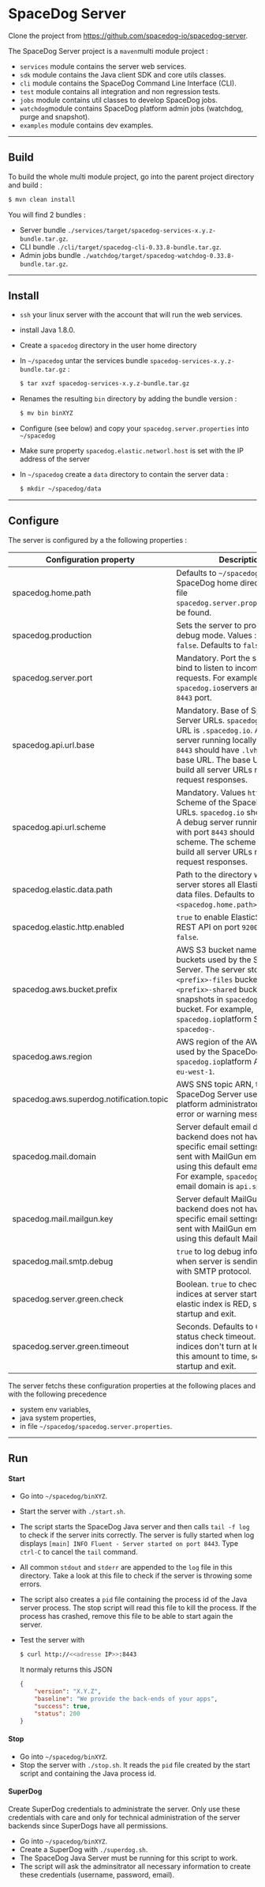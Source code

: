 # SpaceDog Server

Clone the project from https://github.com/spacedog-io/spacedog-server.

The SpaceDog Server project is a `maven`multi module project :

- `services` module contains the server web services.
- `sdk` module contains the Java client SDK and core utils classes.
- `cli` module contains the SpaceDog Command Line Interface (CLI).
- `test` module contains all integration and non regression tests.
- `jobs` module contains util classes to develop SpaceDog jobs.
- `watchdog`module contains SpaceDog platform admin jobs (watchdog, purge and snapshot).
- `examples` module contains dev examples.

---
## Build

To build the whole multi module project, go into the parent project directory and build :

```sh
$ mvn clean install
```

You will find 2 bundles :

- Server bundle `./services/target/spacedog-services-x.y.z-bundle.tar.gz`.
- CLI bundle `./cli/target/spacedog-cli-0.33.8-bundle.tar.gz`.
- Admin jobs bundle  `./watchdog/target/spacedog-watchdog-0.33.8-bundle.tar.gz`.

---
## Install

- `ssh` your linux server with the account that will run the web services.

- install Java 1.8.0.

- Create a `spacedog` directory in the user home directory 

- In `~/spacedog` untar the services bundle `spacedog-services-x.y.z-bundle.tar.gz` :

  ```sh
  $ tar xvzf spacedog-services-x.y.z-bundle.tar.gz
  ```

- Renames the resulting `bin` directory by adding the bundle version :

  ```sh
  $ mv bin binXYZ
  ```

- Configure (see below) and copy your `spacedog.server.properties` into `~/spacedog`

- Make sure property `spacedog.elastic.networl.host` is set with the IP address of the server

- In `~/spacedog` create a `data` directory to contain the server data :

  ```sh
  $ mkdir ~/spacedog/data
  ```

---
## Configure

The server is configured by a the following properties :

| Configuration property                   | Description                              |
| ---------------------------------------- | ---------------------------------------- |
| spacedog.home.path                       | Defaults to `~/spacedog`. Path to SpaceDog home directory where file `spacedog.server.properties`should be found. |
| spacedog.production                      | Sets the server to production or debug mode. Values :`true` or `false`. Defaults to `false`. |
| spacedog.server.port                     | Mandatory. Port the server should bind to listen to incoming http requests. For example, `spacedog.io`servers are bound to `8443` port. |
| spacedog.api.url.base                    | Mandatory. Base of SpaceDog Server URLs. `spacedog.io`base URL is `.spacedog.io`. A debug server running locally with port `8443` should have `.lvh.me:8443` as base URL. The base URL is used to build all server URLs returned in request responses. |
| spacedog.api.url.scheme                  | Mandatory. Values `http`or `https`. Scheme of the SpaceDog Server URLs. `spacedog.io` sheme is `https`. A debug server running locally with port `8443` should have `http` as scheme. The scheme is used to build all server URLs returned in request responses. |
| spacedog.elastic.data.path               | Path to the directory where the server stores all ElasticSearch data files. Defaults to `<spacedog.home.path>/data`. |
| spacedog.elastic.http.enabled            | `true` to enable ElasticSearch http REST API on port `9200`. Defaults to `false`. |
| spacedog.aws.bucket.prefix               | AWS S3 bucket name prefix of the buckets used by the SpaceDog Server. The server stores files in `<prefix>-files` bucket, shares in `<prefix>-shared` bucket, snapshots in `spacedog-snapshots` bucket. For example, `spacedog.io`platform S3 prefix is `spacedog-`. |
| spacedog.aws.region                      | AWS region of the AWS services used by the SpaceDog Server. `spacedog.io`platform AWS region is `eu-west-1`. |
| spacedog.aws.superdog.notification.topic | AWS SNS topic ARN, the SpaceDog Server uses to inform platform administrators (usually error or warning messages) . |
| spacedog.mail.domain                     | Server default email domain.  If a backend does not have any specific email settings. Emails are sent with MailGun email services using this default email domain. For example, `spacedog.io`platform email domain is `api.spacedog.io`. |
| spacedog.mail.mailgun.key                | Server default MailGun key. If a backend does not have any specific email settings. Emails are sent with MailGun email services using this default MailGun key. |
| spacedog.mail.smtp.debug                 | `true` to log debug information when server is sending emails with SMTP protocol. |
| spacedog.server.green.check              | Boolean. `true` to check status of all indices at server startup. If one elastic index is RED, server fails startup and exit. |
| spacedog.server.green.timeout            | Seconds. Defaults to 60. Green status check timeout. If server indices don't turn at least yellow in this amount to time, server fails startup and exit. |

The server fetchs these configuration properties at the following places and with the following precedence

- system env variables,
- java system properties,
- in file `~/spacedog/spacedog.server.properties`.

---
## Run

#### Start

- Go into `~/spacedog/binXYZ`.

- Start the server with `./start.sh`.

- The script starts the SpaceDog Java server and then calls `tail -f log` to check if the server inits correctly. The server is fully started when log displays  `[main] INFO Fluent - Server started on port 8443`. Type  `ctrl-C` to cancel the `tail` command.

- All common `stdout` and `stderr` are appended to the `log` file in this directory. Take a look at this file to check if the server is throwing some errors.

- The script also creates a `pid` file containing the process id of the Java server process. The stop script will read this file to kill the process. If the process has crashed, remove this file to be able to start again the server.

- Test the server with

  ```sh
  $ curl http://<<adresse IP>>:8443
  ```

  It normaly returns this JSON

  ```json
  {
      "version": "X.Y.Z",
      "baseline": "We provide the back-ends of your apps",
      "success": true,
      "status": 200
  }
  ```

#### Stop

- Go into `~/spacedog/binXYZ`.
- Stop the server with `./stop.sh`. It reads the `pid` file created by the start script and containing the Java process id.

#### SuperDog

Create SuperDog credentials to administrate the server. Only use these credentials with care and only for technical administration of the server backends since SuperDogs have all permissions.

- Go into `~/spacedog/binXYZ`.
- Create a SuperDog with `./superdog.sh`. 
- The SpaceDog Java Server must be running for this script to work.
- The script will ask the adminsitrator all necessary information to create these credentials (username, password, email).

